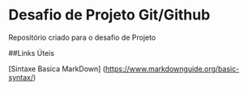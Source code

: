 # Desafio de Projeto Git/Github
Repositório criado para o desafio de Projeto 

##Links Úteis

[Sintaxe Basica MarkDown] (https://www.markdownguide.org/basic-syntax/)

